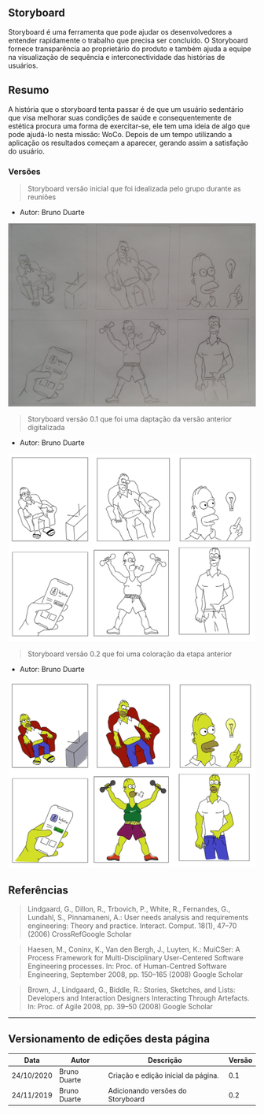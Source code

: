 ## Storyboard
Storyboard é uma ferramenta que pode ajudar os desenvolvedores a entender rapidamente o trabalho que precisa ser concluído. O Storyboard fornece transparência ao proprietário do produto e também ajuda a equipe na visualização de sequência e interconectividade das histórias de usuários.

## Resumo
A história que o storyboard tenta passar é de que um usuário sedentário que visa melhorar suas condições de saúde e consequentemente de estética procura uma forma de exercitar-se, ele tem uma ideia de algo que pode ajudá-lo nesta missão: WoCo. Depois de um tempo utilizando a aplicação os resultados começam a aparecer, gerando assim a satisfação do usuário. 
### Versões

> Storyboard versão inicial que foi idealizada pelo grupo durante as reuniões

* Autor: Bruno Duarte 

![StoryBoard](../images/ST_WoCo_v0.jpg)


> Storyboard versão 0.1 que foi uma daptação da versão anterior digitalizada

* Autor: Bruno Duarte

![StoryBoard](../images/ST_WoCo_v1.jpg)


> Storyboard versão 0.2 que foi uma coloração da etapa anterior
* Autor: Bruno Duarte

![StoryBoard](../images/ST_WoCo_v3.jpg)




## Referências

> Lindgaard, G., Dillon, R., Trbovich, P., White, R., Fernandes, G., Lundahl, S., Pinnamaneni, A.: User needs analysis and requirements engineering: Theory and practice. Interact. Comput. 18(1), 47–70 (2006)
CrossRefGoogle Scholar

> Haesen, M., Coninx, K., Van den Bergh, J., Luyten, K.: MuiCSer: A Process Framework for Multi-Disciplinary User-Centered Software Engineering processes. In: Proc. of Human-Centred Software Engineering, September 2008, pp. 150–165 (2008)
Google Scholar

> Brown, J., Lindgaard, G., Biddle, R.: Stories, Sketches, and Lists: Developers and Interaction Designers Interacting Through Artefacts. In: Proc. of Agile 2008, pp. 39–50 (2008)
Google Scholar

***
## Versionamento de edições desta página
| Data | Autor | Descrição | Versão |
|------|-------|-----------|--------|
| 24/10/2020 | Bruno Duarte | Criação e edição inicial da página. | 0.1 |
|24/11/2019|Bruno Duarte|Adicionando versões do Storyboard|0.2|